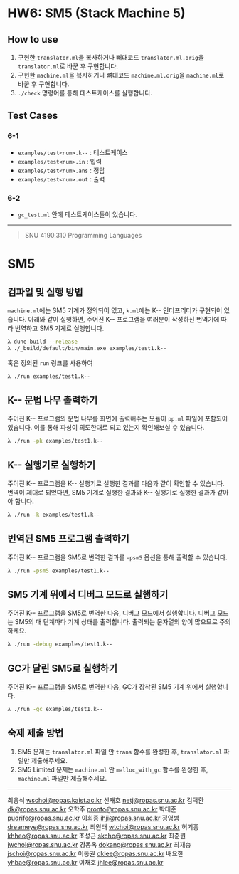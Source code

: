 # HW6: SM5 (Stack Machine 5)

## How to use

1. 구현한 `translator.ml`을 복사하거나 뼈대코드 `translator.ml.orig`을 `translator.ml`로 바꾼 후 구현합니다.
2. 구현한 `machine.ml`을 복사하거나 뼈대코드 `machine.ml.orig`을 `machine.ml`로 바꾼 후 구현합니다.
3. `./check` 명령어를 통해 테스트케이스를 실행합니다.

## Test Cases

### 6-1

- `examples/test<num>.k--` : 테스트케이스
- `examples/test<num>.in`  : 입력
- `examples/test<num>.ans` : 정답
- `examples/test<num>.out` : 출력

### 6-2

- `gc_test.ml` 안에 테스트케이스들이 있습니다.

---

>SNU 4190.310 Programming Languages

# SM5

## 컴파일 및 실행 방법

`machine.ml`에는 SM5 기계가 정의되어 있고, `k.ml`에는 K-- 인터프리터가 구현되어 있습니다. 아래와 같이 실행하면, 주어진 K-- 프로그램을 여러분이 작성하신 번역기에 따라 번역하고 SM5 기계로 실행합니다.

```sh
λ dune build --release
λ ./_build/default/bin/main.exe examples/test1.k--
```

혹은 정의된 `run` 링크를 사용하여

```sh
λ ./run examples/test1.k--
```

## K-- 문법 나무 출력하기

주어진 K-- 프로그램의 문법 나무를 화면에 출력해주는 모듈이 `pp.ml` 파일에 포함되어 있습니다. 이를 통해 파싱이 의도한대로 되고 있는지 확인해보실 수 있습니다.

```sh
λ ./run -pk examples/test1.k--
```

## K-- 실행기로 실행하기

주어진 K-- 프로그램을 K-- 실행기로 실행한 결과를 다음과 같이 확인할 수 있습니다.
번역이 제대로 되었다면, SM5 기계로 실행한 결과와 K-- 실행기로 실행한 결과가 같아야 합니다.

```sh
λ ./run -k examples/test1.k--
```

## 번역된 SM5 프로그램 출력하기

주어진 K-- 프로그램을 SM5로 번역한 결과를 `-psm5` 옵션을 통해 출력할 수 있습니다.

```sh
λ ./run -psm5 examples/test1.k--
```

## SM5 기계 위에서 디버그 모드로 실행하기

주어진 K-- 프로그램을 SM5로 번역한 다음, 디버그 모드에서 실행합니다. 디버그 모드는 SM5의 매 단계마다 기계 상태를 출력합니다. 출력되는 문자열의 양이 많으므로 주의하세요.

```sh
λ ./run -debug examples/test1.k--
```

## GC가 달린 SM5로 실행하기

주어진 K-- 프로그램을 SM5로 번역한 다음, GC가 장착된 SM5 기계 위에서 실행합니다.

```sh
λ ./run -gc examples/test1.k--
```

## 숙제 제출 방법

1. SM5 문제는 `translator.ml` 파일 안 `trans` 함수를 완성한 후, `translator.ml` 파일만 제출해주세요.
2. SM5 Limited 문제는 `machine.ml` 안 `malloc_with_gc` 함수를 완성한 후, `machine.ml` 파일만 제출해주세요.

---
최웅식 <wschoi@ropas.kaist.ac.kr>
신재호 <netj@ropas.snu.ac.kr>
김덕환 <dk@ropas.snu.ac.kr>
오학주 <pronto@ropas.snu.ac.kr>
박대준 <pudrife@ropas.snu.ac.kr>
이희종 <ihji@ropas.snu.ac.kr>
정영범 <dreameye@ropas.snu.ac.kr>
최원태 <wtchoi@ropas.snu.ac.kr>
허기홍 <khheo@ropas.snu.ac.kr>
조성근 <skcho@ropas.snu.ac.kr>
최준원 <jwchoi@ropas.snu.ac.kr>
강동옥 <dokang@ropas.snu.ac.kr>
최재승 <jschoi@ropas.snu.ac.kr>
이동권 <dklee@ropas.snu.ac.kr>
배요한 <yhbae@ropas.snu.ac.kr>
이재호 <jhlee@ropas.snu.ac.kr>
